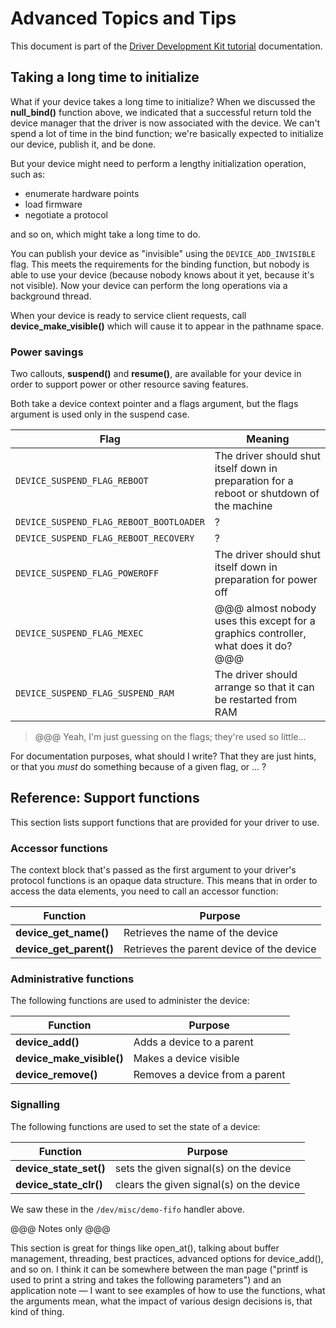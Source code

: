 

<!--
    (C) Copyright 2018 The Fuchsia Authors. All rights reserved.
    Use of this source code is governed by a BSD-style license that can be
    found in the LICENSE file.
-->

# Advanced Topics and Tips

This document is part of the [Driver Development Kit tutorial](ddk-tutorial.md) documentation.

## Taking a long time to initialize

What if your device takes a long time to initialize?
When we discussed the **null_bind()** function above, we indicated that a successful
return told the device manager that the driver is now associated with the device.
We can't spend a lot of time in the bind function; we're basically expected to initialize
our device, publish it, and be done.

But your device might need to perform a lengthy initialization operation, such as:

*   enumerate hardware points
*   load firmware
*   negotiate a protocol

and so on, which might take a long time to do.

You can publish your device as "invisible" using the `DEVICE_ADD_INVISIBLE` flag.
This meets the requirements for the binding function, but nobody is able to use
your device (because nobody knows about it yet, because it's not visible).
Now your device can perform the long operations via a background thread.

When your device is ready to service client requests, call
**device_make_visible()**
which will cause it to appear in the pathname space.

### Power savings

Two callouts, **suspend()** and **resume()**, are available for your device in
order to support power or other resource saving features.

Both take a device context pointer and a flags argument, but the flags argument is
used only in the suspend case.

Flag                                | Meaning
------------------------------------|------------------------------------------------------------
`DEVICE_SUSPEND_FLAG_REBOOT`        | The driver should shut itself down in preparation for a reboot or shutdown of the machine
`DEVICE_SUSPEND_FLAG_REBOOT_BOOTLOADER` | ?
`DEVICE_SUSPEND_FLAG_REBOOT_RECOVERY`   | ?
`DEVICE_SUSPEND_FLAG_POWEROFF`      | The driver should shut itself down in preparation for power off
`DEVICE_SUSPEND_FLAG_MEXEC`         | @@@ almost nobody uses this except for a graphics controller, what does it do? @@@
`DEVICE_SUSPEND_FLAG_SUSPEND_RAM`   | The driver should arrange so that it can be restarted from RAM

> @@@ Yeah, I'm just guessing on the flags; they're used so little...

For documentation purposes, what should I write?
That they are just hints, or that you *must* do something because of a given flag, or ... ?

## Reference: Support functions

This section lists support functions that are provided for your driver to use.

### Accessor functions

The context block that's passed as the first argument to your driver's protocol functions
is an opaque data structure.
This means that in order to access the data elements, you need to call an accessor function:

Function                | Purpose
------------------------|-------------------------------------------
**device_get_name()**        | Retrieves the name of the device
**device_get_parent()**      | Retrieves the parent device of the device

### Administrative functions

The following functions are used to administer the device:

Function                    | Purpose
----------------------------|-------------------------------------------
**device_add()**                 | Adds a device to a parent
**device_make_visible()**        | Makes a device visible
**device_remove()**              | Removes a device from a parent

### Signalling

The following functions are used to set the state of a device:

Function                | Purpose
------------------------|-------------------------------------------
**device_state_set()**       | sets the given signal(s) on the device
**device_state_clr()**       | clears the given signal(s) on the device

We saw these in the `/dev/misc/demo-fifo` handler above.

@@@ Notes only @@@

This section is great for things like open_at(), talking about buffer management,
threading, best practices, advanced options for device_add(), and so on.
I think it can be somewhere between the man page ("printf is used to print a string
and takes the following parameters") and an application note &mdash; I want to see
examples of how to use the functions, what the arguments mean, what the impact of
various design decisions is, that kind of thing.

